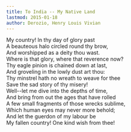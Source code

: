 ```yaml
---
title: To India -- My Native Land
lastmod: 2015-01-18
author: Derozio, Henry Louis Vivian
---
```

My country! In thy day of glory past  
A beauteous halo circled round thy brow,  
And worshipped as a deity thou wast.  
Where is that glory, where that reverence now?  
Thy eagle pinion is chained down at last,  
And groveling in the lowly dust art thou:  
Thy minstrel hath no wreath to weave for thee  
Save the sad story of thy misery!  
Well--let me dive into the depths of time,  
And bring from out the ages that have rolled  
A few small fragments of those wrecks sublime,  
Which human eyes may never more behold;  
And let the guerdon of my labour be  
My fallen country! One kind wish from thee!<br />

